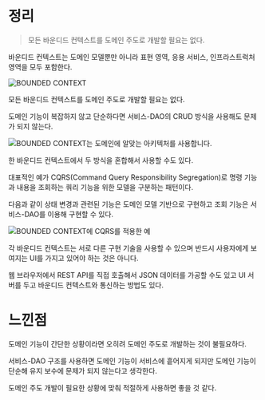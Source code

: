 # 정리

> 모든 바운디드 컨텍스트를 도메인 주도로 개발할 필요는 없다.



바운디드 컨텍스트는 도메인 모델뿐만 아니라 표현 영역, 응용 서비스, 인프라스트럭처 영역을 모두 포함한다.

![BOUNDED CONTEXT](https://user-images.githubusercontent.com/42582516/159478300-47648192-ea1c-46d2-9635-a954e8b1fa9b.png)

모든 바운디드 컨텍스트를 도메인 주도로 개발할 필요는 없다.

도메인 기능이 복잡하지 않고 단순하다면 서비스-DAO의 CRUD 방식을 사용해도 문제가 되지 않는다.

![BOUNDED CONTEXT는 도메인에 알맞는 아키텍처를 사용합니다.](https://user-images.githubusercontent.com/42582516/159478979-68ad9157-0a92-4f51-b218-1d615c471009.png)

한 바운디드 컨텍스트에서 두 방식을 혼합해서 사용할 수도 있다.

대표적인 예가 CQRS(Command Query Responsibility Segregation)로 명령 기능과 내용을 조회하는 쿼리 기능을 위한 모델을 구분하는 패턴이다.

다음과 같이 상태 변경과 관련된 기능은 도메인 모델 기반으로 구현하고 조회 기능은 서비스-DAO를 이용해 구현할 수 있다.

![BOUNDED CONTEXT에 CQRS를 적용한 예](https://user-images.githubusercontent.com/42582516/159479376-500e3456-298e-4b53-82d4-af3e9b8c48cb.png)

각 바운디드 컨텍스트는 서로 다른 구현 기술을 사용할 수 있으며 반드시 사용자에게 보여지는 UI를 가지고 있어야 하는 것은 아니다.

웹 브라우저에서 REST API를 직접 호출해서 JSON 데이터를 가공할 수도 있고 UI 서버를 두고 바운디드 컨텍스트와 통신하는 방법도 있다.



# 느낀점

도메인 기능이 간단한 상황이라면 오히려 도메인 주도로 개발하는 것이 불필요하다.

서비스-DAO 구조를 사용하면 도메인 기능이 서비스에 흩어지게 되지만 도메인 기능이 단순해 유지 보수에 문제가 되지 않는다고 생각한다.

도메인 주도 개발이 필요한 상황에 맞춰 적절하게 사용하면 좋을 것 같다.
